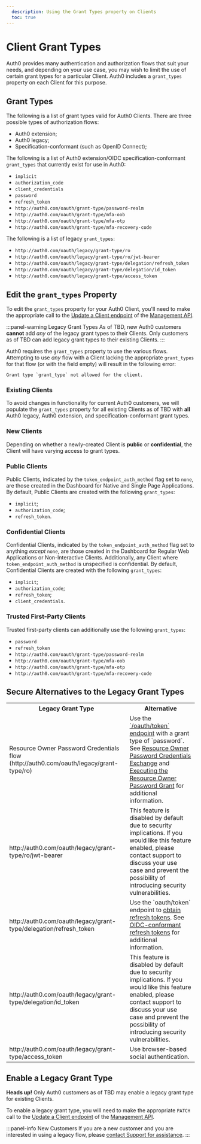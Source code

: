 ```yaml
---
  description: Using the Grant Types property on Clients
  toc: true
---
```


# Client Grant Types

Auth0 provides many authentication and authorization flows that suit your needs, and depending on your use case, you may wish to limit the use of certain grant types for a particular Client. Auth0 includes a `grant_types` property on each Client for this purpose.

## Grant Types

The following is a list of grant types valid for Auth0 Clients. There are three possible types of authorization flows:

* Auth0 extension;
* Auth0 legacy;
* Specification-conformant (such as OpenID Connect);

The following is a list of Auth0 extension/OIDC specification-conformant `grant_types` that currently exist for use in Auth0:

* `implicit`
* `authorization_code`
* `client_credentials`
* `password`
* `refresh_token`
* `http://auth0.com/oauth/grant-type/password-realm`
* `http://auth0.com/oauth/grant-type/mfa-oob`
* `http://auth0.com/oauth/grant-type/mfa-otp`
* `http://auth0.com/oauth/grant-type/mfa-recovery-code`

The following is a list of legacy `grant_types`:

* `http://auth0.com/oauth/legacy/grant-type/ro`
* `http://auth0.com/oauth/legacy/grant-type/ro/jwt-bearer`
* `http://auth0.com/oauth/legacy/grant-type/delegation/refresh_token`
* `http://auth0.com/oauth/legacy/grant-type/delegation/id_token`
* `http://auth0.com/oauth/legacy/grant-type/access_token`

## Edit the `grant_types` Property

To edit the `grant_types` property for your Auth0 Client, you'll need to make the appropriate call to the [Update a Client endpoint](/api/management/v2#!/Clients/patch_clients_by_id) of the [Management API](/api/management/v2).

:::panel-warning Legacy Grant Types
As of TBD, new Auth0 customers **cannot** add *any* of the legacy grant types to their Clients. Only customers as of TBD can add legacy grant types to their existing Clients.
:::

Auth0 requires the `grant_types` property to use the various flows. Attempting to use *any* flow with a Client lacking the appropriate `grant_types` for that flow (or with the field empty) will result in the following error:

```text
Grant type `grant_type` not allowed for the client.
```

### Existing Clients

To avoid changes in functionality for current Auth0 customers, we will populate the `grant_types` property for all existing Clients as of TBD with **all** Auth0 legacy, Auth0 extension, and specification-conformant grant types.

### New Clients

Depending on whether a newly-created Client is **public** or **confidential**, the Client will have varying access to grant types.

### Public Clients

Public Clients, indicated by the `token_endpoint_auth_method` flag set to `none`, are those created in the Dashboard for Native and Single Page Applications. By default, Public Clients are created with the following `grant_types`:

* `implicit`;
* `authorization_code`;
* `refresh_token`.

### Confidential Clients

Confidential Clients, indicated by the `token_endpoint_auth_method` flag set to anything *except* `none`, are those created in the Dashboard for Regular Web Applications or Non-Interactive Clients. Additionally, any Client where `token_endpoint_auth_method` is unspecified is confidential. By default, Confidential Clients are created with the following `grant_types`:


* `implicit`;
* `authorization_code`;
* `refresh_token`;
* `client_credentials`.

### Trusted First-Party Clients

Trusted first-party clients can additionally use the following `grant_types`:

* `password`
* `refresh_token`
* `http://auth0.com/oauth/grant-type/password-realm`
* `http://auth0.com/oauth/grant-type/mfa-oob`
* `http://auth0.com/oauth/grant-type/mfa-otp`
* `http://auth0.com/oauth/grant-type/mfa-recovery-code`

## Secure Alternatives to the Legacy Grant Types

<table class="table">
  <tr>
    <th>Legacy Grant Type</th>
    <th>Alternative</th>
  </tr>
  <tr>
    <td>Resource Owner Password Credentials flow (http://auth0.com/oauth/legacy/grant-type/ro)</td>
    <td>Use the <a href="/api/authentication#authorization-code">`/oauth/token` endpoint</a> with a grant type of `password`. See <a href="/api-auth/tutorials/adoption/password">Resource Owner Password Credentials Exchange</a> and <a href="/api-auth/tutorials/password-grant">Executing the Resource Owner Password Grant</a> for additional information.</td>
  </tr>
  <tr>
    <td>http://auth0.com/oauth/legacy/grant-type/ro/jwt-bearer</td>
    <td>This feature is disabled by default due to security implications. If you would like this feature enabled, please contact support to discuss your use case and prevent the possibility of introducing security vulnerabilities.</td>
  </tr>
  <tr>
    <td>http://auth0.com/oauth/legacy/grant-type/delegation/refresh_token</td>
    <td>Use the `oauth/token` endpoint to <a href="/api-auth/tutorials/adoption/refresh-tokens">obtain refresh tokens</a>. See <a href="/api-auth/tutorials/adoption/refresh-tokens">OIDC-conformant refresh tokens</a> for additional information.</td>
  </tr>
  <tr>
    <td>http://auth0.com/oauth/legacy/grant-type/delegation/id_token</td>
    <td>This feature is disabled by default due to security implications. If you would like this feature enabled, please contact support to discuss your use case and prevent the possibility of introducing security vulnerabilities.</td>
  </tr>
  <tr>
    <td>http://auth0.com/oauth/legacy/grant-type/access_token</td>
    <td>Use browser-based social authentication.</td>
  </tr>
</table>

## Enable a Legacy Grant Type

<div class="alert alert-info">
  <strong>Heads up!</strong> Only Auth0 customers as of TBD may enable a legacy grant type for existing Clients.
</div>

To enable a legacy grant type, you will need to make the appropriate `PATCH` call to the [Update a Client endpoint](/api/management/v2#!/Clients/patch_clients_by_id) of the [Management API](/api/management/v2).

:::panel-info New Customers
If you are a new customer and you are interested in using a legacy flow, please [contact Support for assistance](https://support.auth0.com/).
:::
